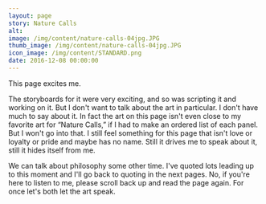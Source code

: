 ```yaml
---
layout: page
story: Nature Calls
alt:
image: /img/content/nature-calls-04jpg.JPG
thumb_image: /img/content/nature-calls-04jpg.JPG
icon_image: /img/content/STANDARD.png
date: 2016-12-08 00:00:00
---
```



This page excites me.

The storyboards for it were very exciting, and so was scripting it and working on it. But I don't want to talk about the art in particular. I don't have much to say about it. In fact the art on this page isn't even close to my favorite art for “Nature Calls,” if I had to make an ordered list of each panel. But I won't go into that. I still feel something for this page that isn't love or loyalty or pride and maybe has no name. Still it drives me to speak about it, still it hides itself from me.

We can talk about philosophy some other time. I've quoted lots leading up to this moment and I'll go back to quoting in the next pages. No, if you're here to listen to me, please scroll back up and read the page again. For once let's both let the art speak.